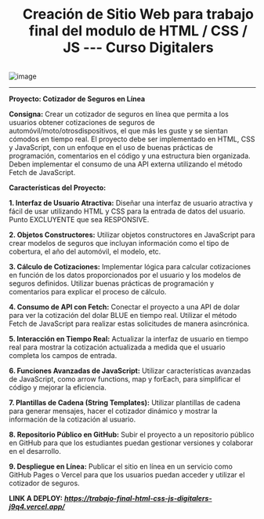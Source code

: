 <div id="user-content-toc">
  <ul align="center">
    <summary><h1 style="display: inline-block">Creación de Sitio Web para trabajo final del modulo de HTML / CSS  / JS ---
      Curso Digitalers</h1></summary>
  </ul>
</div>

![image](https://github.com/user-attachments/assets/d8eba99f-b4be-4ed9-ba1c-8e3a87966196)



---- 

**Proyecto: Cotizador de Seguros en Línea**

**Consigna:** Crear un cotizador de seguros en línea que permita a los usuarios obtener cotizaciones de seguros de automóvil/moto/otrosdispositivos, el que más les guste y se sientan cómodos en tiempo real. El proyecto debe ser implementado en HTML, CSS y JavaScript, con un enfoque en el uso de buenas prácticas de programación, comentarios en el código y una estructura bien organizada. Deben implementar el consumo de una API externa utilizando el método Fetch de JavaScript.

**Características del Proyecto:**

**1. Interfaz de Usuario Atractiva:** Diseñar una interfaz de usuario atractiva y fácil de usar utilizando HTML y CSS para la entrada de datos del usuario. Punto EXCLUYENTE que sea RESPONSIVE.

**2. Objetos Constructores:** Utilizar objetos constructores en JavaScript para crear modelos de seguros que incluyan información como el tipo de cobertura, el año del automóvil, el modelo, etc.

**3. Cálculo de Cotizaciones:** Implementar lógica para calcular cotizaciones en función de los datos proporcionados por el usuario y los modelos de seguros definidos. Utilizar buenas prácticas de programación y comentarios para explicar el proceso de cálculo.

**4. Consumo de API con Fetch:** Conectar el proyecto a una API de dolar para ver la cotización del dolar BLUE en tiempo real. Utilizar el método Fetch de JavaScript para realizar estas solicitudes de manera asincrónica.

**5. Interacción en Tiempo Real:** Actualizar la interfaz de usuario en tiempo real para mostrar la cotización actualizada a medida que el usuario completa los campos de entrada.

**6. Funciones Avanzadas de JavaScript:** Utilizar características avanzadas de JavaScript, como arrow functions, map y forEach, para simplificar el código y mejorar la eficiencia.

**7. Plantillas de Cadena (String Templates):** Utilizar plantillas de cadena para generar mensajes, hacer el cotizador dinámico y mostrar la información de la cotización al usuario.

**8. Repositorio Público en GitHub:** Subir el proyecto a un repositorio público en GitHub para que los estudiantes puedan gestionar versiones y colaborar en el desarrollo.

**9. Despliegue en Línea:** Publicar el sitio en línea en un servicio como GitHub Pages o Vercel para que los usuarios puedan acceder y utilizar el cotizador de seguros.

**LINK A DEPLOY:** ***https://trabajo-final-html-css-js-digitalers-j9q4.vercel.app/***
